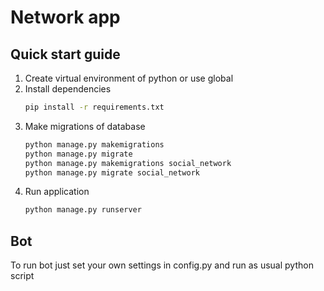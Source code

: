 # Network app

## Quick start guide

1. Create virtual environment of python or use global
2. Install dependencies
    ```bash 
    pip install -r requirements.txt
    ```
3. Make migrations of database
    ```bash
    python manage.py makemigrations
    python manage.py migrate
    python manage.py makemigrations social_network
    python manage.py migrate social_network
    ```
4. Run application
    ```bash
    python manage.py runserver
   ```

## Bot

To run bot just set your own settings in config.py and run as usual python script

